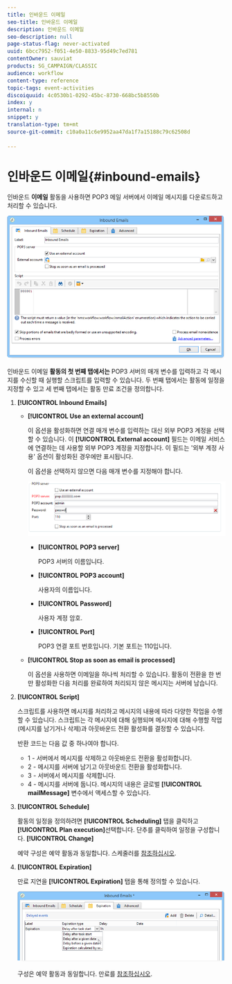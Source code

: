 ```yaml
---
title: 인바운드 이메일
seo-title: 인바운드 이메일
description: 인바운드 이메일
seo-description: null
page-status-flag: never-activated
uuid: 6bcc7952-f051-4e50-8833-95d49c7ed781
contentOwner: sauviat
products: SG_CAMPAIGN/CLASSIC
audience: workflow
content-type: reference
topic-tags: event-activities
discoiquuid: 4c0530b1-0292-45bc-8730-668bc5b8550b
index: y
internal: n
snippet: y
translation-type: tm+mt
source-git-commit: c10a0a11c6e9952aa47da1f7a15188c79c62508d

---
```



# 인바운드 이메일{#inbound-emails}

인바운드 **이메일** 활동을 사용하면 POP3 메일 서버에서 이메일 메시지를 다운로드하고 처리할 수 있습니다.

![](assets/email_rec_edit_1.png)

인바운드 이메일 **활동의 첫 번째 탭에서는** POP3 서버의 매개 변수를 입력하고 각 메시지를 수신할 때 실행할 스크립트를 입력할 수 있습니다. 두 번째 탭에서는 활동에 일정을 지정할 수 있고 세 번째 탭에서는 활동 만료 조건을 정의합니다.

1. **[!UICONTROL Inbound Emails]**

   * **[!UICONTROL Use an external account]**

      이 옵션을 활성화하면 연결 매개 변수를 입력하는 대신 외부 POP3 계정을 선택할 수 있습니다. 이 **[!UICONTROL External account]** 필드는 이메일 서비스에 연결하는 데 사용할 외부 POP3 계정을 지정합니다. 이 필드는 &#39;외부 계정 사용&#39; 옵션이 활성화된 경우에만 표시됩니다.

      이 옵션을 선택하지 않으면 다음 매개 변수를 지정해야 합니다.

      ![](assets/email_rec_edit_1b.png)

      * **[!UICONTROL POP3 server]**

         POP3 서버의 이름입니다.

      * **[!UICONTROL POP3 account]**

         사용자의 이름입니다.

      * **[!UICONTROL Password]**

         사용자 계정 암호.

      * **[!UICONTROL Port]**

         POP3 연결 포트 번호입니다. 기본 포트는 110입니다.
   * **[!UICONTROL Stop as soon as email is processed]**

      이 옵션을 사용하면 이메일을 하나씩 처리할 수 있습니다. 활동이 전환을 한 번만 활성화한 다음 처리를 완료하여 처리되지 않은 메시지는 서버에 남습니다.


1. **[!UICONTROL Script]**

   스크립트를 사용하면 메시지를 처리하고 메시지의 내용에 따라 다양한 작업을 수행할 수 있습니다. 스크립트는 각 메시지에 대해 실행되며 메시지에 대해 수행할 작업(메시지를 남기거나 삭제)과 아웃바운드 전환 활성화를 결정할 수 있습니다.

   반환 코드는 다음 값 중 하나여야 합니다.

   * 1 - 서버에서 메시지를 삭제하고 아웃바운드 전환을 활성화합니다.
   * 2 - 메시지를 서버에 남기고 아웃바운드 전환을 활성화합니다.
   * 3 - 서버에서 메시지를 삭제합니다.
   * 4 - 메시지를 서버에 둡니다.
   메시지의 내용은 글로벌 **[!UICONTROL mailMessage]** 변수에서 액세스할 수 있습니다.

1. **[!UICONTROL Schedule]**

   활동의 일정을 정의하려면 **[!UICONTROL Scheduling]** 탭을 클릭하고 **[!UICONTROL Plan execution]**&#x200B;선택합니다. 단추를 클릭하여 일정을 구성합니다. **[!UICONTROL Change]**

   예약 구성은 예약 활동과 동일합니다. 스케줄러를 [참조하십시오](../../workflow/using/scheduler.md).

1. **[!UICONTROL Expiration]**

   만료 지연을 **[!UICONTROL Expiration]** 탭을 통해 정의할 수 있습니다.

   ![](assets/email_rec_edit_3.png)

   구성은 예약 활동과 동일합니다. 만료를 [참조하십시오](../../workflow/using/executing-a-workflow.md#expirations).


